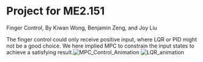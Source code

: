 # Project for ME2.151
 Finger Control, By Kiwan Wong, Benjamin Zeng, and Joy Liu

The finger control could only receive positive input, where LQR or PID might not be a good choice. We here implied MPC to constrain the input states to achieve a satisfying result.![MPC_Control_Animation](https://github.com/user-attachments/assets/64bedc36-b0fb-480b-890e-fed5df112a76)
![LQR_animation](https://github.com/user-attachments/assets/d998993d-9025-4f26-9322-2e90c0f50c08)

